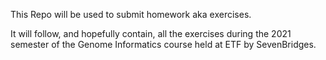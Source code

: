 This Repo will be used to submit homework aka exercises.

 It will follow, and hopefully contain, all the exercises during the 2021 semester of the Genome Informatics course held at ETF by SevenBridges.

 